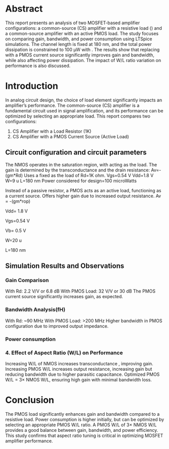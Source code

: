 # Abstract
This report presents an analysis of two MOSFET-based amplifier configurations: a common-source (CS) amplifier with a resistive load () and a common-source amplifier with an active PMOS load. 
The study focuses on comparing gain, bandwidth, and power consumption using LTSpice simulations. The channel length is fixed at 180 nm, and the total power dissipation is constrained to 100 µW with . 
The results show that replacing  with a PMOS current source significantly improves gain and bandwidth, while also affecting power dissipation. The impact of W/L ratio variation on performance is also discussed.

# Introduction
In analog circuit design, the choice of load element significantly impacts an amplifier’s performance. The common-source (CS) amplifier is a fundamental circuit used in signal amplification, 
and its performance can be optimized by selecting an appropriate load.
This report compares two configurations:
1. CS Amplifier with a Load Resistor (1K)
2. CS Amplifier with a PMOS Current Source (Active Load)

## Circuit configuration and circuit parameters
The NMOS operates in the saturation region, with acting as the load.
The gain is determined by the transconductance and the drain resistance:
Av=-(gm*Rd)
Uses a fixed  as the load of Rd=1K ohm.
Vgs=0.54 V
Vdd=1.8 V
W=9 u
L=180 nm
Power considered for design=100 microWatts

Instead of a passive resistor, a PMOS acts as an active load, functioning as a current source.
Offers higher gain due to increased output resistance.
Av = -(gm*rop)

Vdd= 1.8 V

Vgs=0.54 V

Vb= 0.5 V

W=20 u

L=180 nm

## Simulation Results and Observations
### Gain Comparison
With Rd: 2.2 V/V or 6.8 dB
With PMOS Load: 32 V/V or 30 dB
The PMOS current source significantly increases gain, as expected.
### Bandwidth Analysis(fH)
With Rd: ~90 MHz
With PMOS Load: >200 MHz
Higher bandwidth in PMOS configuration due to improved output impedance.
### Power consumption
### 4. Effect of Aspect Ratio (W/L) on Performance
Increasing W/L of NMOS increases transconductance , improving gain.
Increasing PMOS W/L increases output resistance, increasing gain but reducing bandwidth due to higher parasitic capacitance.
Optimized PMOS W/L = 3× NMOS W/L, ensuring high gain with minimal bandwidth loss.

# Conclusion
The PMOS load significantly enhances gain and bandwidth compared to a resistive load.
Power consumption is higher initially, but can be optimized by selecting an appropriate PMOS W/L ratio.
A PMOS W/L of 3× NMOS W/L provides a good balance between gain, bandwidth, and power efficiency.
This study confirms that aspect ratio tuning is critical in optimizing MOSFET amplifier performance.
